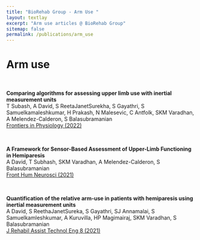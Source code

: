 ```yaml
---
title: "BioRehab Group - Arm Use "
layout: textlay
excerpt: "Arm use articles @ BioRehab Group"
sitemap: false
permalink: /publications/arm_use
---
```


# Arm use

<br>

 <b>Comparing algorithms for assessing upper limb use with inertial measurement units</b> <br>
T Subash, A David, S ReetaJanetSurekha, S Gayathri, S Samuelkamaleshkumar, H Prakash, N Malesevic, C Antfolk, SKM Varadhan, A Melendez-Calderon, S Balasubramanian <br>
[Frontiers in Physiology (2022)](https://www.frontiersin.org/articles/10.3389/fphys.2022.1023589/full)

<br>

 <b> A Framework for Sensor-Based Assessment of Upper-Limb Functioning in Hemiparesis </b> <br>
A David, T Subhash, SKM Varadhan, A Melendez-Calderon, S Balasubramanian <br>
[Front Hum Neurosci (2021)](https://www.frontiersin.org/articles/10.3389/fnhum.2021.667509/full)


<br>

<b> Quantification of the relative arm-use in patients with hemiparesis using inertial measurement units</b> <br>
A David, S ReethaJanetSureka, S Gayathri, SJ Annamalai, S Samuelkamleshkumar, A Kuruvilla, HP Magimairaj, SKM Varadhan, S Balasubramanian <br>
[J Rehabil Assist Technol Eng 8 (2021)](https://journals.sagepub.com/doi/full/10.1177/20556683211019694)

